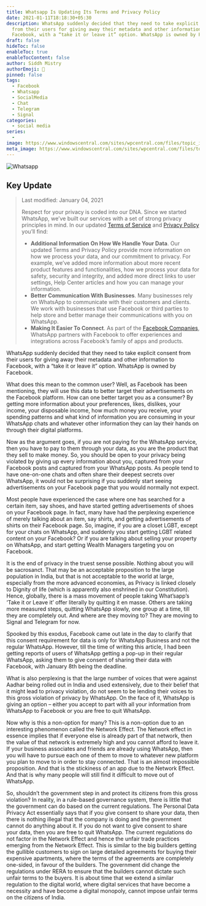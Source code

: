 ```yaml
---
title: Whatsapp Is Updating Its Terms and Privacy Policy
date: 2021-01-11T18:18:30+05:30
description: WhatsApp suddenly decided that they need to take explicit consent
  from their users for giving away their metadata and other information to
  Facebook, with a “take it or leave it” option. WhatsApp is owned by Facebook.
draft: false
hideToc: false
enableToc: true
enableTocContent: false
author: Siddh Mistry
authorEmoji: 🤯
pinned: false
tags:
  - Facebook
  - Whatsapp
  - SocialMedia
  - Chat
  - Telegram
  - Signal
categories:
  - social media
series:
  -
image: https://www.windowscentral.com/sites/wpcentral.com/files/topic_images/2015/whatsapp-messenger-logo.png
meta_image: https://www.windowscentral.com/sites/wpcentral.com/files/topic_images/2015/whatsapp-messenger-logo.png 
---
```


![Whatsapp](/images/talks/whatsapp.png)

## Key Update

> Last modified: January 04, 2021
>
> Respect for your privacy is coded into our DNA. Since we started WhatsApp, we’ve built our services with a set of strong privacy principles in mind. In our updated [Terms of Service](https://www.whatsapp.com/legal/updates/terms-of-service) and [Privacy Policy](https://www.whatsapp.com/legal/updates/privacy-policy) you’ll find:
>
> - **Additional Information On How We Handle Your Data**. Our updated Terms and Privacy Policy provide more information on how we process your data, and our commitment to privacy. For example, we’ve added more information about more recent product features and functionalities, how we process your data for safety, security and integrity, and added more direct links to user settings, Help Center articles and how you can manage your information.
> - **Better Communication With Businesses**. Many businesses rely on WhatsApp to communicate with their customers and clients. We work with businesses that use Facebook or third parties to help store and better manage their communications with you on WhatsApp.
> - **Making It Easier To Connect**. As part of the [Facebook Companies](https://faq.whatsapp.com/general/security-and-privacy/the-facebook-companies), WhatsApp partners with Facebook to offer experiences and integrations across Facebook’s family of apps and products.

WhatsApp suddenly decided that they need to take explicit consent from their users for giving away their metadata and other information to Facebook, with a “take it or leave it” option. WhatsApp is owned by Facebook.

What does this mean to the common user? Well, as Facebook has been mentioning, they will use this data to better target their advertisements on the Facebook platform. How can one better target you as a consumer? By getting more information about your preferences, likes, dislikes, your income, your disposable income, how much money you receive, your spending patterns and what kind of information you are consuming in your WhatsApp chats and whatever other information they can lay their hands on through their digital platforms.

Now as the argument goes, if you are not paying for the WhatsApp service, then you have to pay to them through your data, as you are the product that they sell to make money. So, you should be open to your privacy being violated by giving up every information about you, captured from your Facebook posts and captured from your WhatsApp posts. As people tend to have one-on-one chats and often share their deepest secrets over WhatsApp, it would not be surprising if you suddenly start seeing advertisements on your Facebook page that you would normally not expect.

Most people have experienced the case where one has searched for a certain item, say shoes, and have started getting advertisements of shoes on your Facebook page. In fact, many have had the perplexing experience of merely talking about an item, say shirts, and getting advertisements of shirts on their Facebook page. So, imagine, if you are a closet LGBT, except for your chats on WhatsApp, and suddenly you start getting LGBT related content on your Facebook? Or if you are talking about selling your property on WhatsApp, and start getting Wealth Managers targeting you on Facebook.

It is the end of privacy in the truest sense possible. Nothing about you will be sacrosanct. That may be an acceptable proposition to the large population in India, but that is not acceptable to the world at large, especially from the more advanced economies, as Privacy is linked closely to Dignity of life (which is apparently also enshrined in our Constitution). Hence, globally, there is a mass movement of people taking What’sapp’s ‘Take it or Leave it’ offer literally by quitting it en masse. Others are taking more measured steps, quitting WhatsApp slowly, one group at a time, till they are completely out. And where are they moving to? They are moving to Signal and Telegram for now.

Spooked by this exodus, Facebook came out late in the day to clarify that this consent requirement for data is only for WhatsApp Business and not the regular WhatsApp. However, till the time of writing this article, I had been getting reports of users of WhatsApp getting a pop-up in their regular WhatsApp, asking them to give consent of sharing their data with Facebook, with January 8th being the deadline.

What is also perplexing is that the large number of voices that were against Aadhar being rolled out in India and used extensively, due to their belief that it might lead to privacy violation, do not seem to be lending their voices to this gross violation of privacy by WhatsApp. On the face of it, WhatsApp is giving an option – either you accept to part with all your information from WhatsApp to Facebook or you are free to quit WhatsApp.

Now why is this a non-option for many? This is a non-option due to an interesting phenomenon called the Network Effect. The Network effect in essence implies that if everyone else is already part of that network, then the value of that network is extremely high and you cannot afford to leave it. If your business associates and friends are already using WhatsApp, then you will have to pursue each one of them to move to whatever new platform you plan to move to in order to stay connected. That is an almost impossible proposition. And that is the stickiness of an app due to the Network Effect. And that is why many people will still find it difficult to move out of WhatsApp.

So, shouldn’t the government step in and protect its citizens from this gross violation? In reality, in a rule-based governance system, there is little that the government can do based on the current regulations. The Personal Data Privacy Act essentially says that if you give consent to share your data, then there is nothing illegal that the company is doing and the government cannot do anything about it. If you do not want to give consent to share your data, then you are free to quit WhatsApp. The current regulations do not factor in the Network Effect and hence the unfair trade practices emerging from the Network Effect. This is similar to the big builders getting the gullible customers to sign on large detailed agreements for buying their expensive apartments, where the terms of the agreements are completely one-sided, in favour of the builders. The government did change the regulations under RERA to ensure that the builders cannot dictate such unfair terms to the buyers. It is about time that we extend a similar regulation to the digital world, where digital services that have become a necessity and have become a digital monopoly, cannot impose unfair terms on the citizens of India.